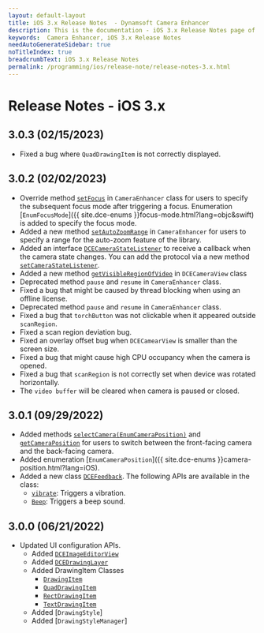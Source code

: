```yaml
---
layout: default-layout
title: iOS 3.x Release Notes  - Dynamsoft Camera Enhancer
description: This is the documentation - iOS 3.x Release Notes page of Dynamsoft Camera Enhancer.
keywords:  Camera Enhancer, iOS 3.x Release Notes
needAutoGenerateSidebar: true
noTitleIndex: true
breadcrumbText: iOS 3.x Release Notes
permalink: /programming/ios/release-note/release-notes-3.x.html
---
```


# Release Notes - iOS 3.x

## 3.0.3 (02/15/2023)

* Fixed a bug where `QuadDrawingItem` is not correctly displayed.

## 3.0.2 (02/02/2023)

* Override method [`setFocus`](../primary-api/camera-enhancer.md#setfocussubsequentfocusmode) in `CameraEnhancer` class for users to specify the subsequent focus mode after triggering a focus. Enumeration [`EnumFocusMode`]({{ site.dce-enums }}focus-mode.html?lang=objc&swift) is added to specify the focus mode.
* Added a new method [`setAutoZoomRange`](../primary-api/camera-enhancer.md#setautozoomrange) in `CameraEnhancer` for users to specify a range for the auto-zoom feature of the library.
* Added an interface [`DCECameraStateListener`](../auxiliary-api/protocol-dcecamerastatelistener.md) to receive a callback when the camera state changes. You can add the protocol via a new method [`setCameraStateListener`](../primary-api/camera-enhancer.md#setcamerastatelistener).
* Added a new method [`getVisibleRegionOfVideo`](../auxiliary-api/dcecameraview.md#getvisibleregionofvideo) in `DCECameraView` class
* Deprecated method `pause` and `resume` in `CameraEnhancer` class.
* Fixed a bug that might be caused by thread blocking when using an offline license.
* Deprecated method `pause` and `resume` in `CameraEnhancer` class.
* Fixed a bug that `torchButton` was not clickable when it appeared outside `scanRegion`.
* Fixed a scan region deviation bug.
* Fixed an overlay offset bug when `DCECamearView` is smaller than the screen size.
* Fixed a bug that might cause high CPU occupancy when the camera is opened.
* Fixed a bug that `scanRegion` is not correctly set when device was rotated horizontally.
* The `video buffer` will be cleared when camera is paused or closed.

## 3.0.1 (09/29/2022)

* Added methods [`selectCamera(EnumCameraPosition)`](../primary-api/camera-enhancer.md#selectcamerawithposition) and [`getCameraPosition`](../primary-api/camera-enhancer.md#getcameraposition) for users to switch between the front-facing camera and the back-facing camera.
* Added enumeration [`EnumCameraPosition`]({{ site.dce-enums }}camera-position.html?lang=iOS).
* Added a new class [`DCEFeedback`]({{site.ios-api-auxiliary}}dcefeedback.html). The following APIs are available in the class:
  * [`vibrate`]({{site.ios-api-auxiliary}}dcefeedback.html#vibrate): Triggers a vibration.
  * [`Beep`]({{site.ios-api-auxiliary}}dcefeedback.html#beep): Triggers a beep sound.

## 3.0.0 (06/21/2022)

* Updated UI configuration APIs.
  * Added [`DCEImageEditorView`](../auxiliary-api/dceimageeditorview.md)
  * Added [`DCEDrawingLayer`](../auxiliary-api/dcedrawinglayer.md)
  * Added DrawingItem Classes
    * [`DrawingItem`](../auxiliary-api/drawingitem.md)
    * [`QuadDrawingItem`](../auxiliary-api/drawingitem-quad.md)
    * [`RectDrawingItem`](../auxiliary-api/drawingitem-rect.md)
    * [`TextDrawingItem`](../auxiliary-api/drawingitem-text.md)
  * Added [`DrawingStyle`]
  * Added [`DrawingStyleManager`]
